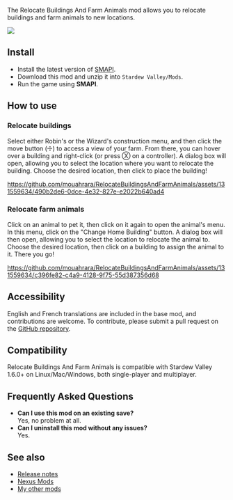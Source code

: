 The Relocate Buildings And Farm Animals mod allows you to relocate buildings and farm animals to new locations.

![](https://raw.githubusercontent.com/wiki/mouahrara/RelocateBuildingsAndFarmAnimals/images/main.jpg)

## Install
- Install the latest version of [SMAPI](https://smapi.io).
- Download this mod and unzip it into `Stardew Valley/Mods`.
- Run the game using **SMAPI**.

## How to use

### Relocate buildings
Select either Robin's or the Wizard's construction menu, and then click the move button (☩) to access a view of your farm. From there, you can hover over a building and right-click (or press Ⓧ on a controller). A dialog box will open, allowing you to select the location where you want to relocate the building. Choose the desired location, then click to place the building!

https://github.com/mouahrara/RelocateBuildingsAndFarmAnimals/assets/131559634/490b2de6-0dce-4e32-827e-e2022b640ad4

### Relocate farm animals
Click on an animal to pet it, then click on it again to open the animal's menu. In this menu, click on the "Change Home Building" button. A dialog box will then open, allowing you to select the location to relocate the animal to. Choose the desired location, then click on a building to assign the animal to it. There you go!

https://github.com/mouahrara/RelocateBuildingsAndFarmAnimals/assets/131559634/c396fe82-c4a9-4128-9f75-55d387356d68

## Accessibility
English and French translations are included in the base mod, and contributions are welcome. To contribute, please submit a pull request on the [GitHub repository](https://github.com/mouahrara/RelocateBuildingsAndFarmAnimals/pulls).

## Compatibility
Relocate Buildings And Farm Animals is compatible with Stardew Valley 1.6.0+ on Linux/Mac/Windows, both single-player and multiplayer.

## Frequently Asked Questions
- **Can I use this mod on an existing save?**\
Yes, no problem at all.
- **Can I uninstall this mod without any issues?**\
Yes.

## See also
- [Release notes](https://github.com/mouahrara/RelocateBuildingsAndFarmAnimals/releases)
- [Nexus Mods](https://www.nexusmods.com/stardewvalley/mods/20606)
- [My other mods](https://www.nexusmods.com/stardewvalley/users/190812873?tab=user+files)
